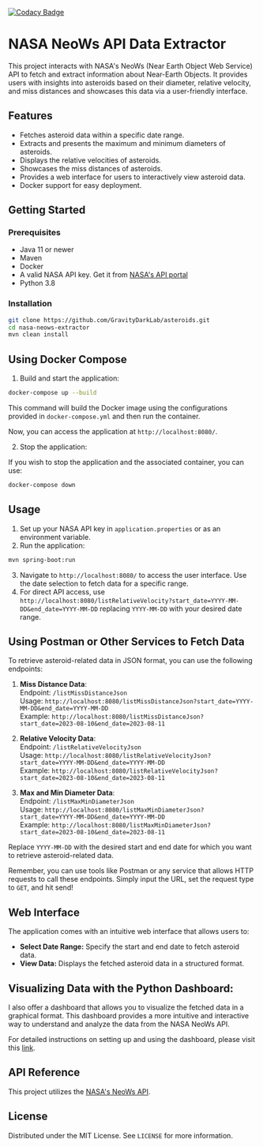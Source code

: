 [![Codacy Badge](https://api.codacy.com/project/badge/Grade/81854b0a180b4b0eae7c5d33e58dd2cf)](https://app.codacy.com/gh/GravityDarkLab/NASA-NeoWs-API-Data-Extractor?utm_source=github.com&utm_medium=referral&utm_content=GravityDarkLab/NASA-NeoWs-API-Data-Extractor&utm_campaign=Badge_Grade)

# NASA NeoWs API Data Extractor

This project interacts with NASA's NeoWs (Near Earth Object Web Service) API to fetch and extract information about Near-Earth Objects. It provides users with insights into asteroids based on their diameter, relative velocity, and miss distances and showcases this data via a user-friendly interface.

## Features

- Fetches asteroid data within a specific date range.
- Extracts and presents the maximum and minimum diameters of asteroids.
- Displays the relative velocities of asteroids.
- Showcases the miss distances of asteroids.
- Provides a web interface for users to interactively view asteroid data.
- Docker support for easy deployment.

## Getting Started

### Prerequisites

- Java 11 or newer
- Maven
- Docker
- A valid NASA API key. Get it from [NASA's API portal](https://api.nasa.gov/)
- Python 3.8

### Installation

```bash
git clone https://github.com/GravityDarkLab/asteroids.git
cd nasa-neows-extractor
mvn clean install
```

## Using Docker Compose

1. Build and start the application:

```bash
docker-compose up --build
```

This command will build the Docker image using the configurations provided in `docker-compose.yml` and then run the container.

Now, you can access the application at `http://localhost:8080/`.

2. Stop the application:

If you wish to stop the application and the associated container, you can use:

```bash
docker-compose down
```

## Usage

1. Set up your NASA API key in `application.properties` or as an environment variable.
2. Run the application: 
```bash
mvn spring-boot:run
```
3. Navigate to `http://localhost:8080/` to access the user interface. Use the date selection to fetch data for a specific range.
4. For direct API access, use `http://localhost:8080/listRelativeVelocity?start_date=YYYY-MM-DD&end_date=YYYY-MM-DD` replacing `YYYY-MM-DD` with your desired date range.

## Using Postman or Other Services to Fetch Data

To retrieve asteroid-related data in JSON format, you can use the following endpoints:

1. **Miss Distance Data**:  
Endpoint: `/listMissDistanceJson`  
Usage: `http://localhost:8080/listMissDistanceJson?start_date=YYYY-MM-DD&end_date=YYYY-MM-DD`  
Example: `http://localhost:8080/listMissDistanceJson?start_date=2023-08-10&end_date=2023-08-11`

2. **Relative Velocity Data**:  
Endpoint: `/listRelativeVelocityJson`  
Usage: `http://localhost:8080/listRelativeVelocityJson?start_date=YYYY-MM-DD&end_date=YYYY-MM-DD`  
Example: `http://localhost:8080/listRelativeVelocityJson?start_date=2023-08-10&end_date=2023-08-11`

3. **Max and Min Diameter Data**:  
Endpoint: `/listMaxMinDiameterJson`  
Usage: `http://localhost:8080/listMaxMinDiameterJson?start_date=YYYY-MM-DD&end_date=YYYY-MM-DD`  
Example: `http://localhost:8080/listMaxMinDiameterJson?start_date=2023-08-10&end_date=2023-08-11`

Replace `YYYY-MM-DD` with the desired start and end date for which you want to retrieve asteroid-related data.

Remember, you can use tools like Postman or any service that allows HTTP requests to call these endpoints. Simply input the URL, set the request type to `GET`, and hit send!

## Web Interface

The application comes with an intuitive web interface that allows users to:

- **Select Date Range:** Specify the start and end date to fetch asteroid data.
- **View Data:** Displays the fetched asteroid data in a structured format.

## Visualizing Data with the Python Dashboard:
I also offer a dashboard that allows you to visualize the fetched data in a graphical format. This dashboard provides a more intuitive and interactive way to understand and analyze the data from the NASA NeoWs API.

For detailed instructions on setting up and using the dashboard, please visit this [link](https://github.com/GravityDarkLab/NASA-NeoWs-API-Data-Extractor/tree/main/dashboard-py).

## API Reference

This project utilizes the [NASA's NeoWs API](https://api.nasa.gov/). 

## License

Distributed under the MIT License. See `LICENSE` for more information.

